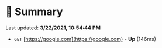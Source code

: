# 📖 Summary
Last updated: **3/22/2021, 10:54:44 PM**

- `GET` [https://google.com](https://google.com) - **Up** (146ms)
